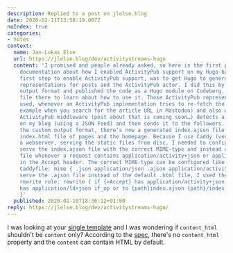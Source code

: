 ```yaml
---
description: Replied to a post on jlelse.blog
date: 2020-02-11T13:58:19.007Z
noIndex: true
categories:
- notes
context:
  name: Jan-Lukas Else
  url: https://jlelse.blog/dev/activitystreams-hugo
  content: 'I promised and people already asked, so here is the first part of the
    documentation about how I enabled ActivityPub support on my Hugo-based blog: The
    first step to enable ActivityPub support, was to get Hugo to generate ActivityStreams
    representations for posts and the ActivityPub actor. I did this by adding a custom
    output format and published the code as a Hugo module on Codeberg. See the README
    file there to learn about how to use it. Those ActivityPub representations are
    used, whenever an ActivityPub implementation tries to re-fetch the article (for
    example when you search for the article URL in Mastodon) and also when my custom
    ActivityPub middleware (post about that is coming soon…) detects a new article
    on my blog (using a JSON Feed) and then sends it to the followers. After configuring
    the custom output format, there’s now a generated index.ajson file next to every
    index.html file of pages and the homepage. Because I use Caddy (version 1) as
    a webserver, serving the static files from disc, I needed to configure Caddy to
    serve the index.ajson file with the correct MIME-type and instead of the HTML
    file whenever a request contains application/activity+json or application/ld+json
    in the Accept header. The correct MIME-type can be configured like this in the
    Caddyfile: mime { .json application/json .ajson application/activity+json } To
    serve the .ajson file instead of the default .html file, I used the following
    rewrite rule: rewrite { if {>Accept} has application/activity+json if {>Accept}
    has application/ld+json if_op or to {path}index.ajson {path}/index.ajson {path}
    }'
  published: 2020-02-10T18:36:12+01:00
reply: https://jlelse.blog/dev/activitystreams-hugo/
---
```


I was looking at your [single template](https://codeberg.org/jlelse/hugo-activitystreams/src/branch/master/layouts/_default/single.activity.ajson) and I was wondering if `content_html` shouldn't be `content` only? According to the [spec](https://www.w3.org/TR/activitystreams-vocabulary/#dfn-content), there's no `content_html` property and the `content` can contain HTML by default.
